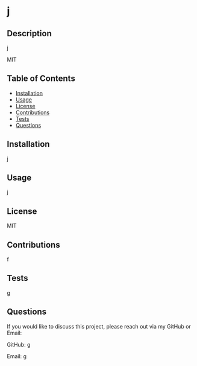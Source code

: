 
  # j

  ## Description 
  j

  MIT
   
  ## Table of Contents
  * [Installation](#installation)
  * [Usage](#usage)
  * [License](#license)
  * [Contributions](#contributions)
  * [Tests](#tests)
  * [Questions](#questions)
    
  
  ## Installation
  j
  
  ## Usage 
  j
  
  ## License
  MIT
  
  ## Contributions
  f
  
  ## Tests
  g
  
  ## Questions
  
  If you would like to discuss this project, please reach out via my GitHub or Email:
  
  GitHub: g
  
  Email: g
